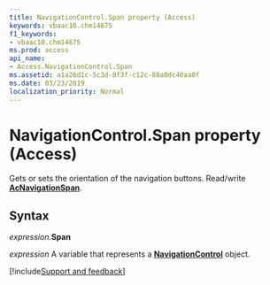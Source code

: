 ```yaml
---
title: NavigationControl.Span property (Access)
keywords: vbaac10.chm14675
f1_keywords:
- vbaac10.chm14675
ms.prod: access
api_name:
- Access.NavigationControl.Span
ms.assetid: a1a26d1c-5c3d-8f3f-c12c-88a0dc40aa0f
ms.date: 03/23/2019
localization_priority: Normal
---
```



# NavigationControl.Span property (Access)

Gets or sets the orientation of the navigation buttons. Read/write **[AcNavigationSpan](Access.AcNavigationSpan.md)**.


## Syntax

_expression_.**Span**

_expression_ A variable that represents a **[NavigationControl](Access.NavigationControl.md)** object.



[!include[Support and feedback](~/includes/feedback-boilerplate.md)]